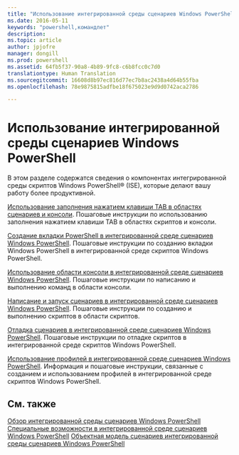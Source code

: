 ```yaml
---
title: "Использование интегрированной среды сценариев Windows PowerShell"
ms.date: 2016-05-11
keywords: "powershell,командлет"
description: 
ms.topic: article
author: jpjofre
manager: dongill
ms.prod: powershell
ms.assetid: 64fb5f37-90a8-4b89-9fc8-c6b8fcc0c7d0
translationtype: Human Translation
ms.sourcegitcommit: 16608d8b97ec816d77ec7b8ac2438a4d64b55fba
ms.openlocfilehash: 78e9875815adfbe18f675023e9d9d0742aca2786

---
```


# Использование интегрированной среды сценариев Windows PowerShell
В этом разделе содержатся сведения о компонентах интегрированной среды скриптов Windows PowerShell® (ISE), которые делают вашу работу более продуктивной.

[Использование заполнения нажатием клавиши TAB в областях сценариев и консоли](How-to-Use-Tab-Completion-in-the-Script-Pane-and-Console-Pane.md). Пошаговые инструкции по использованию заполнения нажатием клавиши TAB в областях скриптов и консоли.

[Создание вкладки PowerShell в интегрированной среде сценариев Windows PowerShell](How-to-Create-a-PowerShell-Tab-in-Windows-PowerShell-ISE.md). Пошаговые инструкции по созданию вкладки Windows PowerShell в интегрированной среде скриптов Windows PowerShell.

[Использование области консоли в интегрированной среде сценариев Windows PowerShell](How-to-Use-the-Console-Pane-in-the-Windows-PowerShell-ISE.md). Пошаговые инструкции по написанию и выполнению команд в области консоли.

[Написание и запуск сценариев в интегрированной среде сценариев Windows PowerShell](How-to-Write-and-Run-Scripts-in-the-Windows-PowerShell-ISE.md). Пошаговые инструкции по созданию и выполнению скриптов в области скриптов.

[Отладка сценариев в интегрированной среде сценариев Windows PowerShell](How-to-Debug-Scripts-in-Windows-PowerShell-ISE.md). Пошаговые инструкции по отладке скриптов в интегрированной среде скриптов Windows PowerShell.

[Использование профилей в интегрированной среде сценариев Windows PowerShell](How-to-Use-Profiles-in-Windows-PowerShell-ISE.md). Информация и пошаговые инструкции, связанные с созданием и использованием профилей в интегрированной среде скриптов Windows PowerShell.

## См. также
[Обзор интегрированной среды сценариев Windows PowerShell](../../getting-started/fundamental/Exploring-the-Windows-PowerShell-ISE.md)
[Специальные возможности в интегрированной среде сценариев Windows PowerShell](../../setup/Accessibility-in-Windows-PowerShell-ISE.md)
[Объектная модель сценариев интегрированной среды сценариев Windows PowerShell](https://technet.microsoft.com/en-us/library/69b047d0-da79-413e-b948-8e45d05d1f85)




<!--HONumber=Oct16_HO2-->


